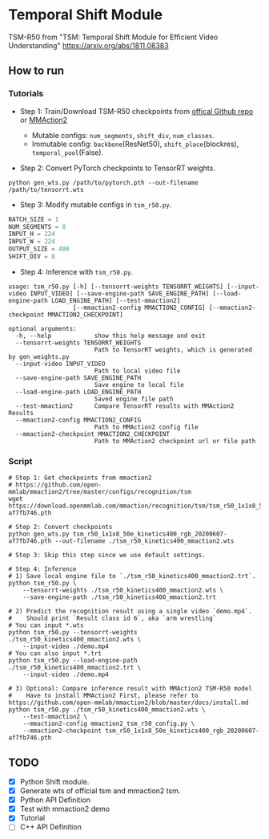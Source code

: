 # Temporal Shift Module

TSM-R50 from "TSM: Temporal Shift Module for Efficient Video Understanding" <https://arxiv.org/abs/1811.08383>

## How to run

### Tutorials

+ Step 1: Train/Download TSM-R50 checkpoints from [offical Github repo](https://github.com/mit-han-lab/temporal-shift-module) or [MMAction2](https://github.com/open-mmlab/mmaction2)
  + Mutable configs: `num_segments`, `shift_div`, `num_classes`.
  + Immutable config: `backbone`(ResNet50), `shift_place`(blockres), `temporal_pool`(False).

+ Step 2: Convert PyTorch checkpoints to TensorRT weights.

```shell
python gen_wts.py /path/to/pytorch.pth --out-filename /path/to/tensorrt.wts
```

+ Step 3: Modify mutable configs in `tsm_r50.py`.

```python
BATCH_SIZE = 1
NUM_SEGMENTS = 8
INPUT_H = 224
INPUT_W = 224
OUTPUT_SIZE = 400
SHIFT_DIV = 8
```

+ Step 4: Inference with `tsm_r50.py`.

```shell
usage: tsm_r50.py [-h] [--tensorrt-weights TENSORRT_WEIGHTS] [--input-video INPUT_VIDEO] [--save-engine-path SAVE_ENGINE_PATH] [--load-engine-path LOAD_ENGINE_PATH] [--test-mmaction2]
                  [--mmaction2-config MMACTION2_CONFIG] [--mmaction2-checkpoint MMACTION2_CHECKPOINT]

optional arguments:
  -h, --help            show this help message and exit
  --tensorrt-weights TENSORRT_WEIGHTS
                        Path to TensorRT weights, which is generated by gen_weights.py
  --input-video INPUT_VIDEO
                        Path to local video file
  --save-engine-path SAVE_ENGINE_PATH
                        Save engine to local file
  --load-engine-path LOAD_ENGINE_PATH
                        Saved engine file path
  --test-mmaction2      Compare TensorRT results with MMAction2 Results
  --mmaction2-config MMACTION2_CONFIG
                        Path to MMAction2 config file
  --mmaction2-checkpoint MMACTION2_CHECKPOINT
                        Path to MMAction2 checkpoint url or file path
```

### Script

```shell
# Step 1: Get checkpoints from mmaction2
# https://github.com/open-mmlab/mmaction2/tree/master/configs/recognition/tsm
wget https://download.openmmlab.com/mmaction/recognition/tsm/tsm_r50_1x1x8_50e_kinetics400_rgb/tsm_r50_1x1x8_50e_kinetics400_rgb_20200607-af7fb746.pth

# Step 2: Convert checkpoints
python gen_wts.py tsm_r50_1x1x8_50e_kinetics400_rgb_20200607-af7fb746.pth --out-filename ./tsm_r50_kinetics400_mmaction2.wts

# Step 3: Skip this step since we use default settings.

# Step 4: Inference
# 1) Save local engine file to `./tsm_r50_kinetics400_mmaction2.trt`.
python tsm_r50.py \
    --tensorrt-weights ./tsm_r50_kinetics400_mmaction2.wts \
    --save-engine-path ./tsm_r50_kinetics400_mmaction2.trt

# 2) Predict the recognition result using a single video `demo.mp4`.
#    Should print `Result class id 6`, aka `arm wrestling`
# You can input *.wts
python tsm_r50.py --tensorrt-weights ./tsm_r50_kinetics400_mmaction2.wts \
    --input-video ./demo.mp4
# You can also input *.trt
python tsm_r50.py --load-engine-path ./tsm_r50_kinetics400_mmaction2.trt \
    --input-video ./demo.mp4

# 3) Optional: Compare inference result with MMAction2 TSM-R50 model
#    Have to install MMAction2 First, please refer to https://github.com/open-mmlab/mmaction2/blob/master/docs/install.md
python tsm_r50.py ./tsm_r50_kinetics400_mmaction2.wts \
    --test-mmaction2 \
    --mmaction2-config mmaction2_tsm_r50_config.py \
    --mmaction2-checkpoint tsm_r50_1x1x8_50e_kinetics400_rgb_20200607-af7fb746.pth
```

## TODO

+ [x] Python Shift module.
+ [x] Generate wts of official tsm and mmaction2 tsm.
+ [x] Python API Definition
+ [x] Test with mmaction2 demo
+ [x] Tutorial
+ [ ] C++ API Definition
